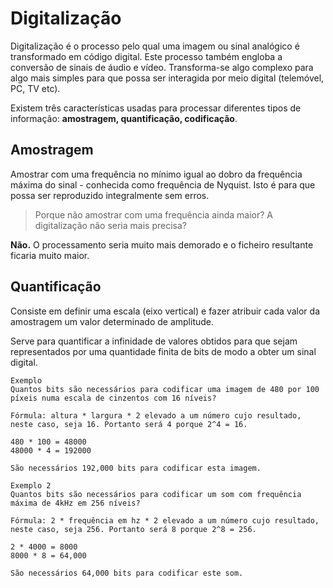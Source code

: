 # Digitalização
Digitalização é o processo pelo qual uma imagem ou sinal analógico é transformado em código digital. Este processo também engloba a conversão de sinais de áudio e vídeo. Transforma-se algo complexo para algo mais simples para que possa ser interagida por meio digital (telemóvel, PC, TV etc).

Existem três características usadas para processar diferentes tipos de informação: **amostragem, quantificação, codificação**.

## Amostragem

Amostrar com uma frequência no mínimo igual ao dobro da frequência máxima do sinal - conhecida como frequência de Nyquist. Isto é para que possa ser reproduzido integralmente sem erros.

> Porque não amostrar com uma frequência ainda maior? A digitalização não seria mais precisa?

**Não.** O processamento seria muito mais demorado e o ficheiro resultante ficaria muito maior.

## Quantificação

Consiste em definir uma escala (eixo vertical) e fazer atribuir cada valor da amostragem um valor determinado de amplitude.

Serve para quantificar a infinidade de valores obtidos para que sejam representados por uma quantidade finita de bits de modo a obter um sinal digital.
```
Exemplo
Quantos bits são necessários para codificar uma imagem de 480 por 100 píxeis numa escala de cinzentos com 16 níveis?

Fórmula: altura * largura * 2 elevado a um número cujo resultado, neste caso, seja 16. Portanto será 4 porque 2^4 = 16.

480 * 100 = 48000
48000 * 4 = 192000

São necessários 192,000 bits para codificar esta imagem.
```

```
Exemplo 2
Quantos bits são necessários para codificar um som com frequência máxima de 4kHz em 256 níveis?

Fórmula: 2 * frequência em hz * 2 elevado a um número cujo resultado, neste caso, seja 256. Portanto será 8 porque 2^8 = 256.

2 * 4000 = 8000
8000 * 8 = 64,000

São necessários 64,000 bits para codificar este som.
```